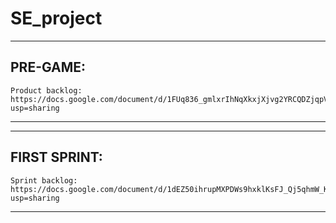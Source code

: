# SE_project

*****
  ## PRE-GAME:
    Product backlog:
    https://docs.google.com/document/d/1FUq836_gmlxrIhNqXkxjXjvg2YRCQDZjqpVEbLWK4ww/edit?usp=sharing
*****

*****
  ## FIRST SPRINT:
    Sprint backlog:
    https://docs.google.com/document/d/1dEZ50ihrupMXPDWs9hxklKsFJ_Qj5qhmW_KAqMKquyI/edit?usp=sharing
*****
